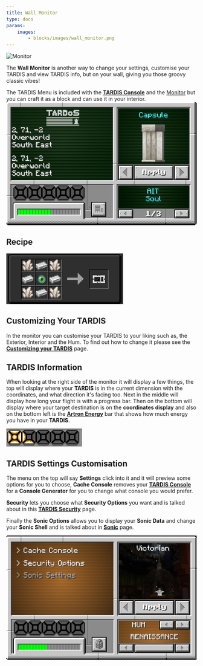 ```yaml
---
title: Wall Monitor
type: docs
params:
    images:
        - blocks/images/wall_monitor.png
---
```


![Monitor](images/wall_monitor.png)

The **Wall Monitor** is another way to change your settings, customise your TARDIS and view TARDIS info, but on your wall, giving you those groovy classic vibes!

The TARDIS Menu is included with the [**TARDIS Console**](../console) and the [Monitor](../monitor) but you can craft it as a block and can use it in your interior.
![Monitor Menu](images/monitor/screen.png)

## Recipe
![crafting-grid](images/monitor/wall-monitor_recipe.png)

## Customizing Your TARDIS
In the monitor you can customise your TARDIS to your liking such as, the Exterior, Interior and the Hum. To find out how to change it please see the [**Customizing your TARDIS**](../../mechanics/customizing) page.

## TARDIS Information
When looking at the right side of the monitor it will display a few things, the top will display where your **TARDIS** is in the current dimension with the coordinates, and what direction it's facing too. Next in the middle will display how long your flight is with a progress bar. Then on the bottom will display where your target destination is on the **coordinates display** and also on the bottom left is the [**Artron Energy**](../../mechanics/artron) bar that shows how much energy you have in your **TARDIS**.

![Flight Bar](images/monitor/flight-bar.png)

## TARDIS Settings Customisation
The menu on the top will say **Settings** click into it and it will preview some options for you to choose, **Cache Console** removes your [**TARDIS Console**](../console) for a **Console Generator** for you to change what console you would prefer. 

**Security** lets you choose what **Security Options** you want and is talked about in this [**TARDIS Security**](../../tardis/security) page. 

Finally the **Sonic Options** allows you to display your **Sonic Data** and change your **Sonic Shell** and is talked about in [**Sonic**](../../items/sonic) page. 

![Settings](images/monitor/settings.png)

